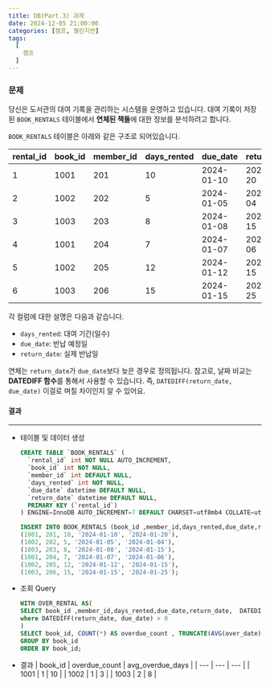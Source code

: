 ```yaml
---
title: DB(Part.3) 과제
date: 2024-12-05 21:00:00
categories: [캠프, 챌린지반]
tags:
  [
    캠프
  ]
---
```

### 문제

당신은 도서관의 대여 기록을 관리하는 시스템을 운영하고 있습니다. 대여 기록이 저장된 `BOOK_RENTALS` 테이블에서 **연체된 책들**에 대한 정보를 분석하려고 합니다.  

`BOOK_RENTALS` 테이블은 아래와 같은 구조로 되어있습니다.

| rental_id | book_id | member_id | days_rented | due_date | return_date |
| --- | --- | --- | --- | --- | --- |
| 1 | 1001 | 201 | 10 | 2024-01-10 | 2024-01-20 |
| 2 | 1002 | 202 | 5 | 2024-01-05 | 2024-01-04 |
| 3 | 1003 | 203 | 8 | 2024-01-08 | 2024-01-15 |
| 4 | 1001 | 204 | 7 | 2024-01-07 | 2024-01-06 |
| 5 | 1002 | 205 | 12 | 2024-01-12 | 2024-01-15 |
| 6 | 1003 | 206 | 15 | 2024-01-15 | 2024-01-25 |

각 컬럼에 대한 설명은 다음과 같습니다.

- `days_rented`: 대여 기간(일수)
- `due_date`: 반납 예정일
- `return_date`: 실제 반납일

연체는 `return_date`가 `due_date`보다 늦은 경우로 정의됩니다. 참고로, 날짜 비교는 **DATEDIFF 함수**를 통해서 사용할 수 있습니다. 즉, `DATEDIFF(return_date, due_date)` 이걸로 며칠 차이인지 알 수 있어요.

#### 결과
---

- 테이블 및 데이터 생성  
    ```sql
    CREATE TABLE `BOOK_RENTALS` (
      `rental_id` int NOT NULL AUTO_INCREMENT,
      `book_id` int NOT NULL,
      `member_id` int DEFAULT NULL,
      `days_rented` int NOT NULL,
      `due_date` datetime DEFAULT NULL,
      `return_date` datetime DEFAULT NULL,
      PRIMARY KEY (`rental_id`)
    ) ENGINE=InnoDB AUTO_INCREMENT=7 DEFAULT CHARSET=utf8mb4 COLLATE=utf8mb4_0900_ai_ci;

    INSERT INTO BOOK_RENTALS (book_id ,member_id,days_rented,due_date,return_date ) VALUES
    (1001, 201, 10, '2024-01-10', '2024-01-20'),
    (1002, 202, 5, '2024-01-05', '2024-01-04'),
    (1003, 203, 8, '2024-01-08', '2024-01-15'),
    (1001, 204, 7, '2024-01-07', '2024-01-06'),
    (1002, 205, 12, '2024-01-12', '2024-01-15'),
    (1003, 206, 15, '2024-01-15', '2024-01-25');
    ```

- 조회 Query  
    ```sql
    WITH OVER_RENTAL AS(
    SELECT book_id ,member_id,days_rented,due_date,return_date,  DATEDIFF(return_date, due_date) AS over_date FROM BOOK_RENTALS
    where DATEDIFF(return_date, due_date) > 0
    )
    SELECT book_id, COUNT(*) AS overdue_count , TRUNCATE(AVG(over_date),0) AS avg_overdue_days FROM OVER_RENTAL
    GROUP BY book_id
    ORDER BY book_id;
    ```

- 결과
| book_id | overdue_count | avg_overdue_days |
| --- | --- | --- |
| 1001 | 1 | 10 |
| 1002 | 1 | 3 |
| 1003 | 2 | 8 |